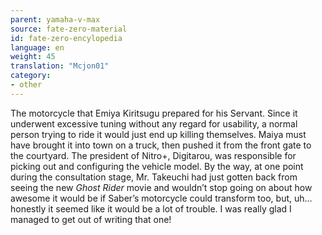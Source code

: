 ```yaml
---
parent: yamaha-v-max
source: fate-zero-material
id: fate-zero-encylopedia
language: en
weight: 45
translation: "Mcjon01"
category:
- other
---
```


The motorcycle that Emiya Kiritsugu prepared for his Servant. Since it underwent excessive tuning without any regard for usability, a normal person trying to ride it would just end up killing themselves. Maiya must have brought it into town on a truck, then pushed it from the front gate to the courtyard.
The president of Nitro+, Digitarou, was responsible for picking out and configuring the vehicle model.
By the way, at one point during the consultation stage, Mr. Takeuchi had just gotten back from seeing the new *Ghost Rider* movie and wouldn’t stop going on about how awesome it would be if Saber’s motorcycle could transform too, but, uh… honestly it seemed like it would be a lot of trouble. I was really glad I managed to get out of writing that one!
